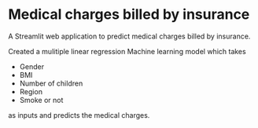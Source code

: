# Medical charges billed by insurance
A Streamlit web application to predict medical charges billed by insurance.

Created a mulitiple linear regression Machine learning model which takes
* Gender
* BMI
* Number of children
* Region
* Smoke or not

as inputs and predicts the medical charges.
